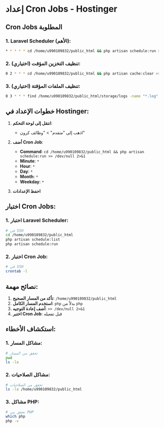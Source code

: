 # إعداد Cron Jobs - Hostinger

## Cron Jobs المطلوبة

### 1. Laravel Scheduler (الأهم):
```bash
* * * * * cd /home/u990109832/public_html && php artisan schedule:run >> /dev/null 2>&1
```

### 2. تنظيف التخزين المؤقت (اختياري):
```bash
0 2 * * * cd /home/u990109832/public_html && php artisan cache:clear >> /dev/null 2>&1
```

### 3. تنظيف الملفات المؤقتة (اختياري):
```bash
0 3 * * * find /home/u990109832/public_html/storage/logs -name "*.log" -mtime +7 -delete
```

## خطوات الإعداد في Hostinger:

1. **انتقل إلى لوحة التحكم**:
   - اذهب إلى "متقدم" > "وظائف كرون"

2. **أضف Cron Job**:
   - **Command**: `cd /home/u990109832/public_html && php artisan schedule:run >> /dev/null 2>&1`
   - **Minute**: `*`
   - **Hour**: `*`
   - **Day**: `*`
   - **Month**: `*`
   - **Weekday**: `*`

3. **احفظ الإعدادات**

## اختبار Cron Jobs:

### 1. اختبار Laravel Scheduler:
```bash
# في SSH
cd /home/u990109832/public_html
php artisan schedule:list
php artisan schedule:run
```

### 2. اختبار Cron Job:
```bash
# في SSH
crontab -l
```

## نصائح مهمة:

1. **تأكد من المسار الصحيح**: `/home/u990109832/public_html`
2. **استخدم المسار الكامل**: `php` بدلاً من `php`
3. **أضف إعادة التوجيه**: `>> /dev/null 2>&1`
4. **اختبر Cron Job**: قبل تفعيله

## استكشاف الأخطاء:

### 1. مشاكل المسار:
```bash
# تحقق من المسار
pwd
ls -la
```

### 2. مشاكل الصلاحيات:
```bash
# تحقق من الصلاحيات
ls -la /home/u990109832/public_html
```

### 3. مشاكل PHP:
```bash
# تحقق من PHP
which php
php -v
```
